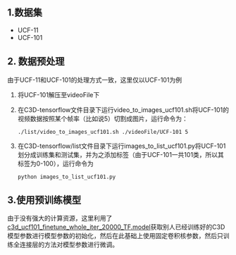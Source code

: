 ## 1.数据集

* UCF-11
* UCF-101

## 2. 数据预处理

由于UCF-11和UCF-101的处理方式一致，这里仅以UCF-101为例

1. 将UCF-101解压至videoFile下

 2. 在C3D-tensorflow文件目录下运行video_to_images_ucf101.sh将UCF-101的视频数据按照某个帧率（比如说5）切割成图片，运行命令为：

    `./list/video_to_images_ucf101.sh ./videoFile/UCF-101 5`

3. 在C3D-tensorflow/list文件目录下运行images_to_list_ucf101.py将UCF-101划分成训练集和测试集，并为之添加标签（由于UCF-101一共101类，所以其标签为0-100），运行命令为

   `python images_to_list_ucf101.py`

## 3.使用预训练模型

由于没有强大的计算资源，这里利用了[c3d_ucf101_finetune_whole_iter_20000_TF.model](https://www.dropbox.com/s/u5fxqzks2pkaolx/c3d_ucf101_finetune_whole_iter_20000_TF.model?dl=0)获取别人已经训练好的C3D模型参数进行模型参数的初始化，然后在此基础上使用固定卷积核参数，然后只训练全连接层的方法对模型参数进行微调。



